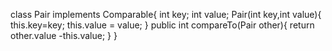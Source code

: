 class Pair implements Comparable<Pair>{
int key;
int value;
Pair(int key,int value){
this.key=key;
this.value = value;
}
public int compareTo(Pair other){
return other.value -this.value;
}
}